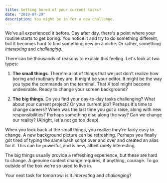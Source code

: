 ```yaml
---
title: Getting bored of your current tasks?
date: "2019-07-29"
description: You might be in for a new challenge.
---
```


We've all experienced it before. Day after day, there's a point where your routine starts to get boring. You notice it
and try to do something different, but it becomes hard to find something new on a niche. Or rather, something _interesting_ and _challenging_.

There can be thousands of reasons to explain this feeling. Let's look at two types:

1. **The small things**. There're a lot of things that we just don't realize how boring and routinary they are. It might be your editor. It might be the way you type the commands on the terminal. That X tool might become undesirable. Ready to change your screen background?

2. **The big things**. Do you find your day-to-day tasks challenging? What about your current project? Or your current job? Perhaps it's time
to change careers? When was the last time you got a raise, along with new responsibilities? Perhaps something else along the way? Can we change our reality? (Alright, let's not go too deep).

When you look back at the small things, you realize they're fairly easy to change. A new background picture can be refreshing. Perhaps you finally got tired of typing the same bash script over and over and created an alias for it. This can be powerful, and is new, albeit rarely interesting.

The big things usually provide a refreshing experience, but these are hard to change. A genuine context change requires, if anything, courage. To go outside of the box we're so used to live in.

Your next task for tomorrow: is it _interesting_ and _challenging_?
